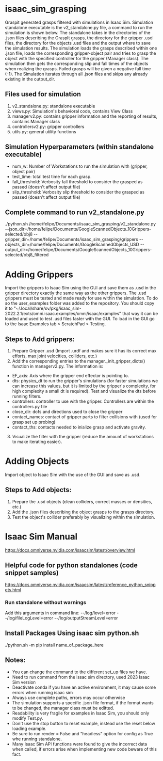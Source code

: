 # isaac_sim_grasping
Graspit generated grasps filtered with simulations in Isaac Sim. Simulation standalone executable is the v2_standalone.py file, a command to run the simulation is shown below. The standalone takes in the directories of the .json files describing the GraspIt grasps, the directory for the gripper .usd files, the directory for the objects .usd files and the output where to save the simulation results. The simulation loads the grasps described within one .json file, loads the corresponding gripper-object pair and tries to grasp the object with the specified controller for the gripper (Manager class). The simulation then gets the corresponding slip and fall times of the objects when realizing the grasps. Failed grasps will be given a negative fall time (-1). The Simulation iterates through all .json files and skips any already existing in the output_dir. 

## Files used for simulation
1) v2_standalone.py: standalone executable
2) views.py: Simulation's behavioral code, contains View Class
3) managerv2.py: contains gripper information and the reporting of results, contains Manager class
4) controllersv2.py: gripper controllers
5) utils.py: general utility functions

## Simulation Hyperparameters (within standalone executable)
- num_w: Number of Workstations to run the simulation with (gripper, object pair)
- test_time: total test time for each grasp.
- fall_threshold: Verbosity fall threshold to consider the grasped as passed (doesn't affect output file)
- slip_threshold: Verbosity slip threshold to consider the grasped as passed (doesn't affect output file)

## Complete command to run v2_standalone.py 
 ./python.sh /home/felipe/Documents/isaac_sim_grasping/v2_standalone.py --json_dir=/home/felipe/Documents/GoogleScannedObjects_10Grippers-selected/obj8 --gripper_dir=/home/felipe/Documents/isaac_sim_grasping/grippers --objects_dir=/home/felipe/Documents/GoogleScannedObjects_USD --output_dir=/home/felipe/Documents/GoogleScannedObjects_10Grippers-selected/obj8_filtered

# Adding Grippers
Import the grippers to Isaac Sim using the GUI and save them as .usd in the gripper directory exactly the same way as the other grippers. The .usd grippers must be tested and made ready for use within the simulation. To do so the user_examples folder was added to the repository. You should copy it to "~/.local/share/ov/pkg/isaac_sim-2022.2.1/exts/omni.isaac.examples/omni/isaac/examples" that way it can be loaded and used to test .usd files faster with the GUI. To load in the GUI go to the Isaac Examples tab >  ScratchPad > Testing.
## Steps to Add grippers:
1) Prepare Gripper .usd (Import .urdf and makes sure it has its correct max efforts, max joint velocities, colliders, etc.)
2) Add the corresponding entries to the manager._init_gripper_dicts() function in managerv2.py. The information is:
- EF_axis: Axis where the gripper end effector is pointing to.
- dts: physics_dt to run the gripper's simulations (for faster simulations we can increase this values, but it is limited by the gripper's complexity, for high complexity a small dt is required). Test and visualize the dts before running filters.
- controllers: controller to use with the gripper. Controllers are within the controllers.py file
- close_dir: dofs and directions used to close the gripper
- contact_names: contact of gripper parts to filter collisions with (used for grasp set up probing)
- contact_ths: contacts needed to inialize grasp and activate gravity.
3) Visualize the filter with the gripper (reduce the amount of workstations to make iterating easier).

# Adding Objects
Import object to Isaac Sim with the use of the GUI and save as .usd.
## Steps to Add objects:
1) Prepare the .usd objects (clean colliders, correct masses or densities, etc.)
2) Add the .json files describing the object grasps to the grasps directory.
3) Test the object's collider preferably by visualizing within the simulation.

# Isaac Sim Manual
https://docs.omniverse.nvidia.com/isaacsim/latest/overview.html

## Helpful code for python standalones (code snippet samples)
https://docs.omniverse.nvidia.com/isaacsim/latest/reference_python_snippets.html

### Run standalone without warnings 
Add this arguments in command line:
 --/log/level=error --/log/fileLogLevel=error --/log/outputStreamLevel=error

## Install Packages Using isaac sim python.sh
 ./python.sh -m pip install name_of_package_here

 ## Notes: 
- You can change the command to the different set_up files we have.
- Need to run command from the issac sim directory, used 2023 Isaac Sim version
- Deactivate conda if you have an active environment, it may cause some errors when running isaac sim
- Always use complete paths, errors may occur otherwise
- The simulation supports a specific .json file format, if the format wants to be changed, the manager class must be editted.
- Readability is very fragile for examples in Isaac Sim, you should only modify Test.py.
- Don't use the stop button to reset example, instead use the reset below loading example.
- Be sure to run render = False and "headless" option for config as True whe running standalone.
- Many Isaac Sim API functions were found to give the incorrect data when called, if errors arise when implementing new code beware of this fact.
